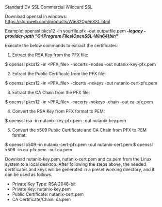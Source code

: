 Standard DV SSL
Commercial Wildcard SSL



Download openssl in windows:
https://slproweb.com/products/Win32OpenSSL.html


Example: openssl pkcs12 -in yourfile.pfx -out outputfile.pem ***-legacy -provider-path "C:\Program Files\OpenSSL-Win64\bin"***

Execute the below commands to extract the certificates:

1. Extract the RSA Key from the PFX file:

$ openssl pkcs12 -in <PFX_file> -nocerts -nodes -out nutanix-key-pfx.pem

2. Extract the Public Certificate from the PFX file:

$ openssl pkcs12 -in <PFX_file> -clcerts -nokeys -out nutanix-cert-pfx.pem

3. Extract the CA Chain from the PFX file:

$ openssl pkcs12 -in <PFX_file> -cacerts -nokeys -chain -out ca-pfx.pem

4. Convert the RSA Key from PFX format to PEM:

$ openssl rsa -in nutanix-key-pfx.pem -out nutanix-key.pem

5. Convert the x509 Public Certificate and CA Chain from PFX to PEM format:

$ openssl x509 -in nutanix-cert-pfx.pem -out nutanix-cert.pem
$ openssl x509 -in ca-pfx.pem -out ca.pem

Download nutanix-key.pem, nutanix-cert.pem and ca.pem from the Linux system to a local desktop.
After following the steps above, the needed certificates and keys will be generated in a preset working directory, and it can be used as follows.

-    Private Key Type: RSA 2048-bit
-    Private Key: nutanix-key.pem
-    Public Certificate: nutanix-cert.pem
-    CA Certificate/Chain: ca.pem

